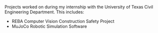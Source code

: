 Projects worked on during my internship with the University of Texas Civil Engineering Department. This includes:
- REBA Computer Vision Construction Safety Project
- MuJoCo Robotic Simulation Software
